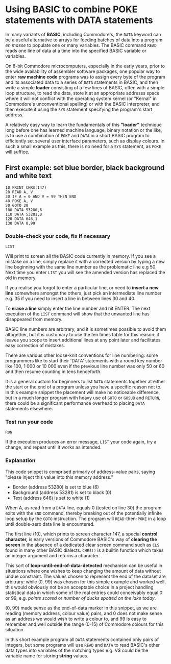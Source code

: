 # Using BASIC to combine POKE statements with DATA statements

In many variants of **BASIC**, including Commodore's, the `DATA` keyword can be a useful alternative to arrays for feeding batches of data into a program *en masse* to populate one or many variables.
The BASIC command `READ` reads one line of data at a time into the specified BASIC variable or variables.

On 8-bit Commodore microcomputers, especially in the early years, prior to the wide availability of assembler software packages, one popular way to enter **raw machine code** programs was to assign every byte of the program and its associated data to a series of `DATA` statements in BASIC, and then write a simple **loader** consisting of a few lines of BASIC, often with a simple loop structure, to read the data, store it at an appropriate addresss space where it will not conflict with the operating system kernel (or "Kernal" in Commodore's unconventional spelling) or with the BASIC interpreter, and then execute it using the `SYS` statement specifying the program's start address.

A relatively easy way to learn the fundamentals of this **"loader"** technique long before one has learned machine language, binary notation or the like, is to use a combination of `POKE` and `DATA` in a short BASIC program to efficiently set several user interface parameters, such as display colours. In such a small example as this, there is no need for a `SYS` statement, as `POKE` will suffice.

## First example: set blue border, black background and white text
``` BASIC
10 PRINT CHR$(147)
20 READ A, V
30 IF A = 0 AND V = 99 THEN END
40 POKE A, V
50 GOTO 20
100 DATA 53280,6
110 DATA 53281,0
120 DATA 646,1
130 DATA 0,99
```

### Double-check your code, fix if necessary
``` BASIC
LIST
```

Will print to screen all the BASIC code currently in memory. If you see a mistake on a line, simply replace it with a corrected version by typing a new line beginning with the same line number as the problematic line e.g 50. Next time you enter `LIST` you will see the amended version has replaced the old in memory.

If you realise you forgot to enter a particular line, or need to **insert a new line** somewhere amongst the others, just pick an intermediate line number e.g. 35 if you need to insert a line in between lines 30 and 40.

To **erase a line** simply enter the line number and hit ENTER. The next execution of the `LIST` command will show that the unwanted line has disappeared from memory.

BASIC line numbers are arbitrary, and it is sometimes possible to avoid them altogether, but it is customary to use the ten times table for this reason: it leaves you scope to insert additional lines at any point later and facilitates easy correction of mistakes.

There are various other loose-knit conventions for line numbering: some programmers like to start their 'DATA' statements with a round key number like 100, 1 000 or 10 000 even if the previous line number was only 50 or 60 and then resume counting in tens henceforth.

It is a general custom for beginners to list `DATA` statements together at either the start or the end of a program unless you have a specific reason not to. In this example snippet the placement will make no noticeable difference, but in a much longer program with heavy use of `GOTO` or `GOSUB` and `RETURN`, there could be a significant performance overhead to placing `DATA` statements elsewhere.

### Test run your code
``` BASIC
RUN
```

If the execution produces an error message, `LIST` your code again, try a change, and repeat until it works as intended.

### Explanation
This code snippet is comprised primarly of address-value pairs, saying "please inject this value into this memory address." 
 - Border (address 53280) is set to blue (6)
 - Background (address 53281) is  set to black (0)
 - Text (address 646) is set to white (1)

When A, as read from a `DATA` line, equals 0 (tested on line 30) the program exits with the `END` command, thereby breaking out of the potentially infinite loop setup by the `GOTO` instruction. The program will `READ`-then-`POKE` in a loop until double-zero data line is encountered.

The first line (10), which prints to screen character 147, a special **control character,** is early versions of Commodore BASIC's way of **clearing the screen** in the absence of a dedicated clear screen command such as `CLS` found in many other BASIC dialects. `CHR$()` is a builtin function which takes an integer argument and returns a character.

This sort of **loop-until-end-of-data-detected** mechanism can be useful in situations where one wishes to keep changing the amount of data without undue constraint. The values chosen to represent the end of the dataset are arbitrary: while (0, 99) was chosen for this simple example and worked well, this would obviously not be an acceptable choice in a project handling statistical data in which some of the real entries could conceivably equal 0 or 99, e.g. *points scored* or *number of ducks spotted on the lake today*.

(0, 99) made sense as the end-of-data marker in this snippet, as we are reading (memory address, colour value) pairs, and 0 does not make sense as an address we would wish to write a colour to, and 99 is easy to remember and well outside the range (0-15) of Commodore colours for this situation.

In this short example program all `DATA` statements contained only pairs of integers, but some programs will use `READ` and `DATA` to read BASIC's other data types into variables of the matching types e.g. V$ could be the variable name for storing **string** values.
